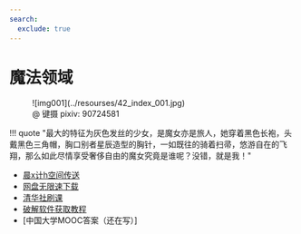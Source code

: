 ```yaml
---
search:
  exclude: true
---
```


# 魔法领域

<figure markdown="span">
![img001](../resourses/42_index_001.jpg)
<figcaption>@ 键摄 pixiv: 90724581</figcaption>
</figure>
!!! quote "最大的特征为灰色发丝的少女，是魔女亦是旅人，她穿着黑色长袍，头戴黑色三角帽，胸口别者星辰造型的胸针，一如既往的骑着扫帚，悠游自在的飞翔，那么如此尽情享受奢侈自由的魔女究竟是谁呢？没错，就是我！"

- [晨x计h空间传送](https://dwzs.net)
- [网盘无限速下载](/docs/42/网盘无限速下载.md)
- [清华社刷课](/docs/42/清华社刷课.md)
- [破解软件获取教程](/docs/42/破解软件获取教程/index.md)
- [中国大学MOOC答案（还在写）]